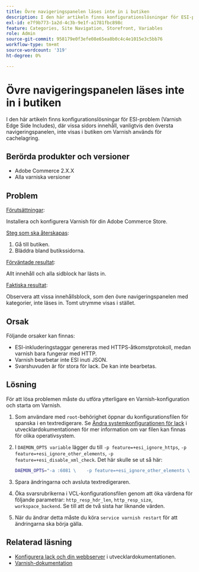 ```yaml
---
title: Övre navigeringspanelen läses inte in i butiken
description: I den här artikeln finns konfigurationslösningar för ESI-problem (Varnish Edge Side Includes), där vissa sidors innehåll, vanligtvis den översta navigeringspanelen, inte visas i butiken om Varnish används för cachelagring.
exl-id: e7f9b773-1a2d-4c3b-9e1f-a1781fbc898c
feature: Categories, Site Navigation, Storefront, Variables
role: Admin
source-git-commit: 958179e0f3efe08e65ea8b0c4c4e1015e3c5bb76
workflow-type: tm+mt
source-wordcount: '319'
ht-degree: 0%

---
```


# Övre navigeringspanelen läses inte in i butiken

I den här artikeln finns konfigurationslösningar för ESI-problem (Varnish Edge Side Includes), där vissa sidors innehåll, vanligtvis den översta navigeringspanelen, inte visas i butiken om Varnish används för cachelagring.

## Berörda produkter och versioner

* Adobe Commerce 2.X.X
* Alla varniska versioner

## Problem

<u>Förutsättningar</u>:

Installera och konfigurera Varnish för din Adobe Commerce Store.

<u>Steg som ska återskapas</u>:

1. Gå till butiken.
1. Bläddra bland butikssidorna.

<u>Förväntade resultat</u>:

Allt innehåll och alla sidblock har lästs in.

<u>Faktiska resultat</u>:

Observera att vissa innehållsblock, som den övre navigeringspanelen med kategorier, inte läses in. Tomt utrymme visas i stället.

## Orsak

Följande orsaker kan finnas:

* ESI-inkluderingstaggar genereras med HTTPS-åtkomstprotokoll, medan varnish bara fungerar med HTTP.
* Varnish bearbetar inte ESI inuti JSON.
* Svarshuvuden är för stora för lack. De kan inte bearbetas.

## Lösning

För att lösa problemen måste du utföra ytterligare en Varnish-konfiguration och starta om Varnish.

1. Som användare med `root`-behörighet öppnar du konfigurationsfilen för spanska i en textredigerare. Se [Ändra systemkonfigurationen för lack](https://devdocs.magento.com/guides/v2.3/config-guide/varnish/config-varnish-configure.html#config-varnish-config-sysvcl) i utvecklardokumentationen för mer information om var filen kan finnas för olika operativsystem.
1. I `DAEMON_OPTS variable` lägger du till `-p feature=+esi_ignore_https`, `-p  feature=+esi_ignore_other_elements`, `-p  feature=+esi_disable_xml_check`. Det här skulle se ut så här:

   ```bash
   DAEMON_OPTS="-a :6081 \    -p feature=+esi_ignore_other_elements \    -p feature=+esi_disable_xml_check \    -p feature=+esi_ignore_https \    -T localhost:6082 \    -f /etc/varnish/default.vcl \    -S /etc/varnish/secret \    -s malloc,256m"
   ```

1. Spara ändringarna och avsluta textredigeraren.
1. Öka svarsrubrikerna i VCL-konfigurationsfilen genom att öka värdena för följande parametrar: `http_resp_hdr_len`, `http_resp_size`, `workspace_backend`. Se till att de två sista har liknande värden.
1. När du ändrar detta måste du köra `service varnish restart` för att ändringarna ska börja gälla.

## Relaterad läsning

* [Konfigurera lack och din webbserver](https://devdocs.magento.com/guides/v2.3/config-guide/varnish/config-varnish-configure.html#config-varnish-config-sysvcl) i utvecklardokumentationen.
* [Varnish-dokumentation](https://varnish-cache.org/docs/5.1/reference/index.html)
